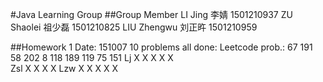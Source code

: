 #Java Learning Group
##Group Member
LI Jing 李婧 1501210937
	ZU Shaolei 祖少磊 1501210825
	LIU Zhengwu 刘正旿 1501210959
	
##Homework 1  Date: 151007
10 problems all done:
Leetcode prob.: 67  191 58  202 8   118 189 119 75  151
	Lj               X       X       X   X       X  
	Zsl                  X   X   X                   X
	Lzw                  X       X       X   X           X  